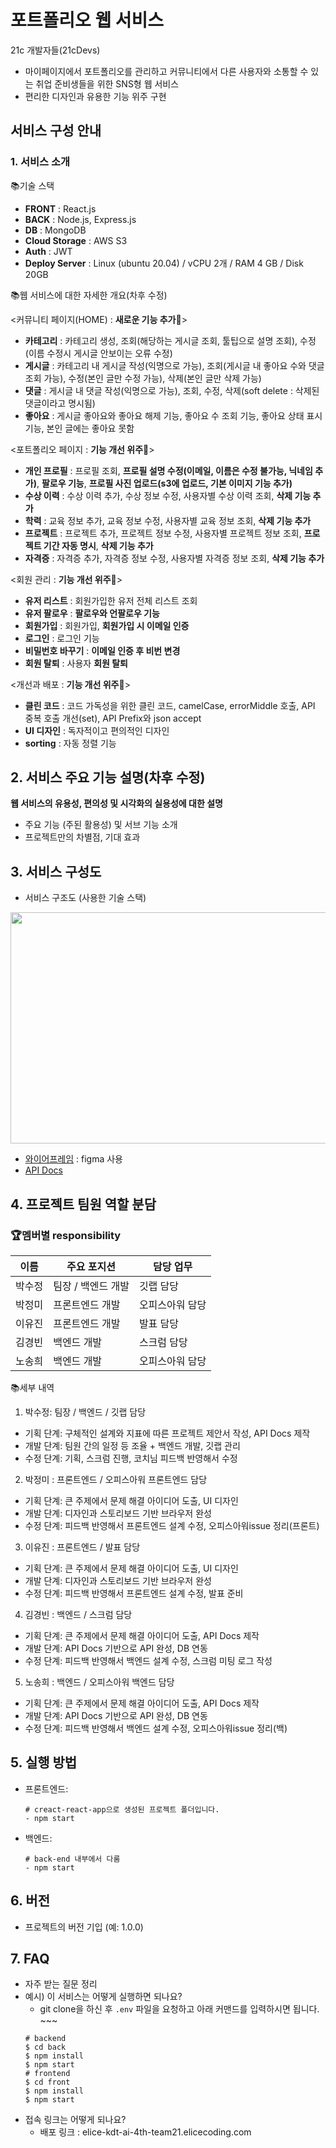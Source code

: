 # 포트폴리오 웹 서비스
21c 개발자들(21cDevs)

- 마이페이지에서 포트폴리오를 관리하고 커뮤니티에서 다른 사용자와 소통할 수 있는 취업 준비생들을 위한 SNS형 웹 서비스
- 편리한 디자인과 유용한 기능 위주 구현

## 서비스 구성 안내

### 1. 서비스 소개

📚기술 스택

- **FRONT** : React.js
- **BACK** : Node.js, Express.js
- **DB** : MongoDB
- **Cloud Storage** : AWS S3
- **Auth** : JWT
- **Deploy Server** : Linux (ubuntu 20.04) / vCPU 2개 / RAM 4 GB / Disk 20GB

📚웹 서비스에 대한 자세한 개요(차후 수정)

<커뮤니티 페이지(HOME) : **새로운 기능 추가🎉**>
- **카테고리** : 카테고리 생성, 조회(해당하는 게시글 조회, 툴팁으로 설명 조회), 수정(이름 수정시 게시글 안보이는 오류 수정)
- **게시글** : 카테고리 내 게시글 작성(익명으로 가능), 조회(게시글 내 좋아요 수와 댓글 조회 가능), 수정(본인 글만 수정 가능), 삭제(본인 글만 삭제 가능)
- **댓글** : 게시글 내 댓글 작성(익명으로 가능), 조회, 수정, 삭제(soft delete : 삭제된 댓글이라고 명시됨)
- **좋아요** : 게시글 좋아요와 좋아요 해제 기능, 좋아요 수 조회 기능, 좋아요 상태 표시 기능, 본인 글에는 좋아요 못함

<포트폴리오 페이지 : **기능 개선 위주🎁**>
- **개인 프로필** : 프로필 조회, **프로필 설명 수정(이메일, 이름은 수정 불가능, 닉네임 추가)**, **팔로우 기능**, **프로필 사진 업로드(s3에 업로드, 기본 이미지 기능 추가)**
- **수상 이력** : 수상 이력 추가, 수상 정보 수정, 사용자별 수상 이력 조회, **삭제 기능 추가**
- **학력** : 교육 정보 추가, 교육 정보 수정, 사용자별 교육 정보 조회, **삭제 기능 추가**
- **프로젝트** : 프로젝트 추가, 프로젝트 정보 수정, 사용자별 프로젝트 정보 조회, **프로젝트 기간 자동 명시**, **삭제 기능 추가**
- **자격증** : 자격증 추가, 자격증 정보 수정, 사용자별 자격증 정보 조회, **삭제 기능 추가**

<회원 관리 : **기능 개선 위주🎁**>
- **유저 리스트** : 회원가입한 유저 전체 리스트 조회
- **유저 팔로우** : **팔로우와 언팔로우 기능**
- **회원가입** : 회원가입, **회원가입 시 이메일 인증**
- **로그인** : 로그인 기능
- **비밀번호 바꾸기** : **이메일 인증 후 비번 변경**
- **회원 탈퇴** : 사용자 **회원 탈퇴**

<개선과 배포 : **기능 개선 위주🎁**>
- **클린 코드** : 코드 가독성을 위한 클린 코드, camelCase, errorMiddle 호출, API 중복 호출 개선(set), API Prefix와 json accept
- **UI 디자인** : 독자적이고 편의적인 디자인
- **sorting** : 자동 정렬 기능


## 2. 서비스 주요 기능 설명(차후 수정)

**웹 서비스의 유용성, 편의성 및 시각화의 실용성에 대한 설명**

- 주요 기능 (주된 활용성) 및 서브 기능 소개
- 프로젝트만의 차별점, 기대 효과

## 3. 서비스 구성도

- 서비스 구조도 (사용한 기술 스택)
<img src="/uploads/243777c66e9a9d920281a0af15fce471/서비스_구조도.png"  width="700" height="370">


- [와이어프레임](https://www.figma.com/file/IHrYe08wEvkYH2bfJR7qa9/%ED%8F%AC%ED%8A%B8%ED%8F%B4%EB%A6%AC%EC%98%A4?node-id=0%3A1) : figma 사용
- [API Docs](https://documenter.getpostman.com/view/18498277/UVsPPjtr)

## 4. 프로젝트 팀원 역할 분담

### 🏆**멤버별 responsibility**

|이름|주요 포지션|담당 업무|
|---|---|---|
|박수정|팀장 / 백엔드 개발|깃랩 담당|
|박정미|프론트엔드 개발|오피스아워 담당|
|이유진|프론트엔드 개발|발표 담당|
|김경빈|백엔드 개발|스크럼 담당|
|노송희|백엔드 개발|오피스아워 담당|

📚세부 내역

1. 박수정: 팀장 / 백엔드 / 깃랩 담당
- 기획 단계: 구체적인 설계와 지표에 따른 프로젝트 제안서 작성, API Docs 제작
- 개발 단계: 팀원 간의 일정 등 조율 + 백엔드 개발, 깃랩 관리
- 수정 단계: 기획, 스크럼 진행, 코치님 피드백 반영해서 수정
2. 박정미 : 프론트엔드 / 오피스아워 프론트엔드 담당
- 기획 단계: 큰 주제에서 문제 해결 아이디어 도출, UI 디자인
- 개발 단계: 디자인과 스토리보드 기반 브라우저 완성
- 수정 단계: 피드백 반영해서 프론트엔드 설계 수정, 오피스아워issue 정리(프론트)
3. 이유진 : 프론트엔드 / 발표 담당
- 기획 단계: 큰 주제에서 문제 해결 아이디어 도출, UI 디자인
- 개발 단계: 디자인과 스토리보드 기반 브라우저 완성
- 수정 단계: 피드백 반영해서 프론트엔드 설계 수정, 발표 준비
4. 김경빈 : 백엔드 / 스크럼 담당
- 기획 단계: 큰 주제에서 문제 해결 아이디어 도출, API Docs 제작
- 개발 단계: API Docs 기반으로 API 완성, DB 연동
- 수정 단계: 피드백 반영해서 백엔드 설계 수정, 스크럼 미팅 로그 작성
5. 노송희 : 백엔드 / 오피스아워 백엔드 담당
- 기획 단계: 큰 주제에서 문제 해결 아이디어 도출, API Docs 제작
- 개발 단계: API Docs 기반으로 API 완성, DB 연동
- 수정 단계: 피드백 반영해서 백엔드 설계 수정, 오피스아워issue 정리(백)

## 5. 실행 방법

- 프론트엔드:
    
    ```shell
    # creact-react-app으로 생성된 프로젝트 폴더입니다.
    - npm start
    ```
    
- 백엔드:
    
    ```shell
    # back-end 내부에서 다룸
    - npm start
    ```
    
## 6. 버전

- 프로젝트의 버전 기입 (예: 1.0.0)

## 7. FAQ

- 자주 받는 질문 정리
- 예시) 이 서비스는 어떻게 실행하면 되나요?
    - git clone을 하신 후 `.env` 파일을 요청하고 아래 커맨드를 입력하시면 됩니다. ~~~
    ```shell
    # backend
    $ cd back
    $ npm install
    $ npm start
    # frontend
    $ cd front
    $ npm install
    $ npm start
    ```
- 접속 링크는 어떻게 되나요?
    - 배포 링크 : elice-kdt-ai-4th-team21.elicecoding.com
